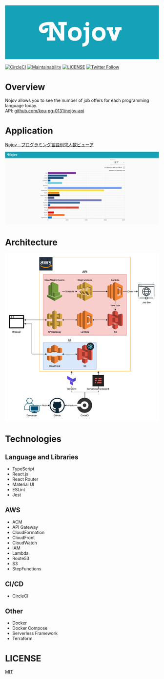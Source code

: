[![Logo](./demo/logo.png)](https://nojov.kou-pg.com)

[![CircleCI](https://circleci.com/gh/kou-pg-0131/nojov-ui/tree/main.svg?style=shield)](https://circleci.com/gh/kou-pg-0131/nojov-ui/tree/main)
[![Maintainability](https://api.codeclimate.com/v1/badges/eb080864e0f215dd1ae1/maintainability)](https://codeclimate.com/github/kou-pg-0131/nojov-ui/maintainability)
[![LICENSE](https://img.shields.io/github/license/kou-pg-0131/nojov-ui?style=plastic)](./LICENSE)
[![Twitter Follow](https://img.shields.io/twitter/follow/kou_pg_0131?style=social)](https://twitter.com/kou_pg_0131)

# Overview

Nojov allows you to see the number of job offers for each programming language today.  
API: [github.com/kou-pg-0131/nojov-api](https://github.com/kou-pg-0131/nojov-api)

# Application

[Nojov \- プログラミング言語別求人数ビューア](https://nojov.kou-pg.com/)

![screenshot](./demo/screenshot.png)

# Architecture

<img src="./demo/architecture.png" alt="architecture" width="600">

# Technologies

## Language and Libraries

- TypeScript
- React.js
- React Router
- Material UI
- ESLint
- Jest

## AWS

- ACM
- API Gateway
- CloudFormation
- CloudFront
- CloudWatch
- IAM
- Lambda
- Route53
- S3
- StepFunctions

## CI/CD

- CircleCI

## Other

- Docker
- Docker Compose
- Serverless Framework
- Terraform

# LICENSE

[MIT](./LICENSE)
